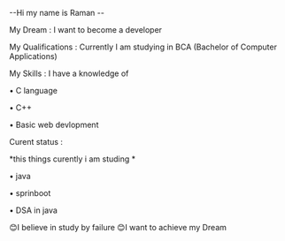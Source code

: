  --Hi my name is Raman --
 
 My Dream : I want to become a  developer 
 
 My Qualifications : Currently I am studying in BCA (Bachelor of Computer Applications)
 
 My Skills : I have a knowledge of 

 • C language 
 
 • C++
 
 • Basic web devlopment
 
 Curent status :   
 
 *this things curently i am studing *
 
 • java 
 
 • sprinboot
 
 • DSA in java

 😊I believe in study by failure 
 😊I want to achieve my Dream 
